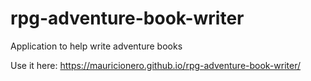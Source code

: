 # rpg-adventure-book-writer
Application to help write adventure books

Use it here:
https://mauricionero.github.io/rpg-adventure-book-writer/
